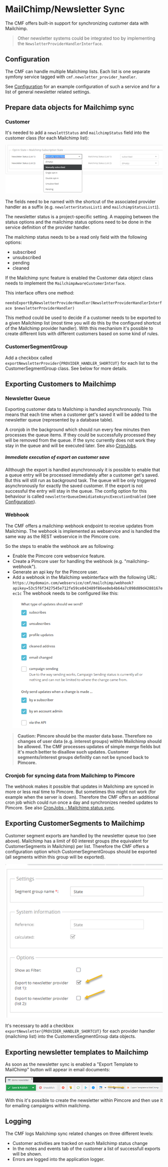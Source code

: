 # MailChimp/Newsletter Sync

The CMF offers built-in support for synchronizing customer data with Mailchimp. 

> Other newsletter systems could be integrated too by implementing the `NewsletterProviderHandlerInterface`.

## Configuration

The CMF can handle multiple Mailchimp lists. Each list is one separate symfony service tagged with `cmf.newsletter_provider_handler`. 

See [Configuration](03_Configuration.md) for an example configuration of such a service and for a list of general newsletter related settings.


## Prepare data objects for Mailchimp sync

### Customer

It's needed to add a `newslettStatus` and `mailchimpStatus` field into the customer class (for each Mailchimp list):  

![Customer newsletter status](./img/mailchimp/customer-newsletter-status.png)

The fields need to be named with the shortcut of the associated provider handler as a suffix (e.g. `newsletterStatusList1` and `mailchimpStatusList1`). 

The newsletter status is a project-specific setting. A mapping between the status options and the mailchimp status options need to be done in the service definition of the provider handler.

The mailchimp status needs to be a read only field with the following options:
- subscribed
- unsubscribed
- pending
- cleaned


If the Mailchimp sync feature is enabled the Customer data object class needs to implement the `MailchimpAwareCustomerInterface`. 

This interface offers one method: 

`needsExportByNewsletterProviderHandler(NewsletterProviderHandlerInterface $newsletterProviderHandler)`


This method could be used to decide if a customer needs to be exported to a given Mailchimp list (most time you will do this by the configured shortcut of the Mailchimp provider handler). With this mechanism it's possible to create different lists with different customers based on some kind of rules. 

### CustomerSegmentGroup
Add a checkbox called `exportNewsletterProvider{PROVIDER_HANDLER_SHORTCUT}` for each list to the CustomerSegmentGroup class. See below for more details.

## Exporting Customers to Mailchimp

### Newsletter Queue

Exporting customer data to Mailchimp is handled asynchronously. This means that each time when a customer get's saved it will be added to the newsletter queue (represented by a database table).

A cronjob in the background which should run every few minutes then processes the queue items. If they could be successfully processed they will be removed from the queue. 
If the sync currently does not work they stay in the queue and will be executed later. See also [CronJobs](04_Cronjobs.md).


##### Immediate execution of export on customer save

Allthough the export is handled asynchronously it is possible to enable that a queue entry will be processed immediately after a customer get's saved. But this will still run as background task. The queue will be only triggered asynchronously for exactly the saved customer. If the export is not successful the entry will stay in the queue. The config option for this behaviour is called `newsletterQueueImmidiateAsyncExecutionEnabled` (see [Configuration](03_Configuration.md)).

### Webhook

The CMF offers a mailchimp webhook endpoint to receive updates from Mailchimp. The webhook is implemented as webservice and is handled the same way as the REST webservice in the Pimcore core.

So the steps to enable the webhook are as following:
- Enable the Pimcore core webservice feature.
- Create a Pimcore user for handling the webhook (e.g. "mailchimp-webhook"). 
- Generate an api key for the Pimcore user.
- Add a webhook in the Mailchimp webinterface with the following URL: 
  `https://mydomain.com/webservice/cmf/mailchimp/webhook?apikey=53c5f6f3427545e712fe59ce043489f86ee0eb4b64a7c098d89d4288167eec1c`
  The webhook needs to be configured like this:
  ![Webhook options](./img/mailchimp/mailchimp-webhook-options.png)

> **Caution: Pimcore should be the master data base. Therefore no changes of user data (e.g. interest groups) within Mailchimp should be allowed. The CMF processes updates of simple merge fields but it's much better to disallow such updates. Customer segments/interest groups definitly can not be synced back to Pimcore.**

### Cronjob for syncing data from Mailchimp to Pimcore

The webhook makes it possible that updates in Mailchimp are synced in more or less real time to Pimcore. But sometimes this might not work (for example when the server is down). Therefore the CMF offers an additional cron job which could run once a day and synchronizes needed updates to Pimcore. See also [CronJobs - Mailchimp status sync](04_Cronjobs.md).

## Exporting CustomerSegments to Mailchimp

Customer segment exports are handled by the newsletter queue too (see above). Mailchimp has a limit of 60 interest groups (the equivalent for CustomerSegments in Mailchimp) per list. Therefore the CMF offers a configuration option which CustomerSegmentGroups should be exported (all segments within this group will be exported).

![Webhook options](./img/mailchimp/mailchimp-export-segment-group.png)

It's necessary to add a checkbox `exportNewsletter{PROVIDER_HANDLER_SHORTCUT}` for each provider handler (mailchimp list) into the CustomersSegmentGroup data objects.

## Exporting newsletter templates to Mailchimp

As soon as the newsletter sync is enabled a "Export Template to MailChimp" button will appear in email documents:

![Webhook options](./img/mailchimp/mailchimp-export-template.png)

With this it's possible to create the newsletter within Pimcore and then use it for emailing campaigns within mailchimp.

## Logging

The CMF logs Mailchimp sync related changes on three different levels:
- Customer activities are tracked on each Mailchimp status change
- In the notes and events tab of the customer a list of successfull exports will be shown.
- Errors are logged into the application logger.  